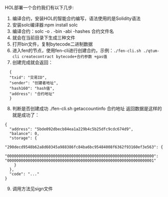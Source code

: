 HOL部署一个合约我们有以下几步:

1. 编译合约，安装HOL的智能合约编写，语法使用的是Solidity语法
2. 安装solc编译器:npm install solc
3. 编译合约：solc  -o . -bin -abi -hashes 合约文件名
4. 就会在当前目录下生成三种文件
5. 打开bin文件，复制bytecode二进制数据
6. 进入fen的节点，使用fen-cli进行创建合约，示例：`./fen-cli.sh ./qtum-cli createcontract bytecode+合约参数 +gas值`
7. 创建完成就会返回：
```
  {
  "txid": "交易ID",
  "sender": "创建者地址",
  "hash160": "hash值",
  "address": "合约地址"
  }
  ```
8. 判断是否创建成功
  ./fen-cli.sh getaccountinfo  合约地址
  返回数据是这样的就是成功了：
  ```
  {
    "address": "5bde092dbecb84ea1a229b4c5b25dfc9cdc674d9",
    "balance": 0,
    "storage": {
      "290decd9548b62a8d60345a988386fc84ba6bc95484008f6362f93160ef3e563": {
        "0000000000000000000000000000000000000000000000000000000000000000": "0000000000000000000000000000000000000000000000000000000000000001"
      }
    },
    "code": "..."
  }
  ```
9. 调用方法见sign文件